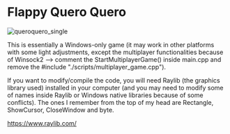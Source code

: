 # Flappy Quero Quero

![queroquero_single](https://github.com/cauardsilva/flappy_inf/assets/32238723/0beea631-44f9-470b-9cd3-78c362310efc)

This is essentially a Windows-only game (it may work in other platforms with some light adjustments, except the multiplayer functionalities because of Winsock2 --> comment the StartMultiplayerGame() inside main.cpp and remove the #include "./scripts/multiplayer_game.cpp").


If you want to modify/compile the code, you will need Raylib (the graphics library used) installed in your computer (and you may need to modify some of names inside Raylib or Windows native libraries because of some conflicts).
The ones I remember from the top of my head are Rectangle, ShowCursor, CloseWindow and byte.

https://www.raylib.com/


